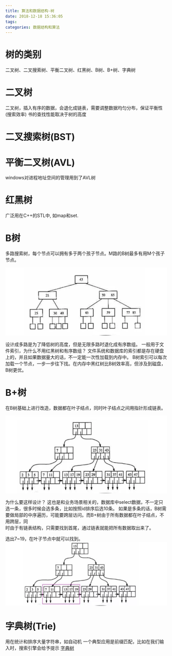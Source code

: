 ```yaml
---
title: 算法和数据结构-树
date: 2018-12-18 15:36:05
tags:
categories: 数据结构和算法
---
```


# 树的类别
二叉树、二叉搜索树、平衡二叉树、红黑树、B树、B+树、字典树

<!-- more -->

# 二叉树
二叉树，插入有序的数据，会退化成链表，需要调整数据均匀分布，保证平衡性(搜索效率)
书的查找性能取决于树的高度

# 二叉搜索树(BST)

# 平衡二叉树(AVL)
windows对进程地址空间的管理用到了AVL树

# 红黑树
广泛用在C++的STL中, 如map和set.

# B树
多路搜索树，每个节点可以拥有多于两个孩子节点。M路的B树最多有用M个孩子节点。

![](算法和数据结构-树/1.png)

设计成多路是为了降低树的高度，但是无限多路时退化成有序数组。
一般用于文件索引，为什么不用红黑树和有序数组？
文件系统和数据库的索引都是存在硬盘上的，并且如果数据量大的话，不一定能一次性加载到内存中。
B树索引可以每次加载一个节点，一步一步往下找。在内存中黑红树比B树效率高，但涉及到磁盘，B树更优。

# B+树 
在B树基础上进行改造，数据都在叶子结点，同时叶子结点之间用指针形成链表。

![](算法和数据结构-树/2.png)

为什么要这样设计？
这也是和业务场景相关的，数据库中select数据，不一定只选一条，很多时候会选多条，比如按照id排序后选10条。
如果是多条的话，B树需要做局部的中序遍历，可能要跨层访问。而B+树由于所有数据都在叶子结点，不用跨层，同  
时由于有链表结构，只需要找到首尾，通过链表就能把所有数据取出来了。

选出7~19，在叶子节点中就可以找到。
![](算法和数据结构-树/3.png)


# 字典树(Trie)
用在统计和排序大量字符串，如自动机
一个典型应用是前缀匹配，比如在我们输入时，搜索引擎会给予提示
[字典树](https://github.com/julycoding/The-Art-Of-Programming-By-July/blob/master/ebook/zh/06.09.md)



